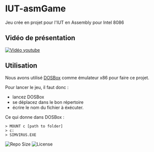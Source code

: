 # IUT-asmGame
Jeu crée en projet pour l'IUT en Assembly pour Intel 8086

## Vidéo de présentation

[![Vidéo youtube](https://img.youtube.com/vi/W9PVjym2soM/0.jpg)](https://youtu.be/W9PVjym2soM)

## Utilisation

Nous avons utilisé [DOSBox](https://www.dosbox.com/) comme émulateur x86 pour faire ce projet.

Pour lancer le jeu, il faut donc :

* lancez DOSBox
* se déplacez dans le bon répertoire
* écrire le nom du fichier à éxécuter.

Ce qui donne dans DOSBox : 

```console
> MOUNT c [path to folder]
> c:
> SIMVIRUS.EXE
```


![Repo Size](https://img.shields.io/github/repo-size/avan0x/IUT-asmGame?logo=github)
![License](https://img.shields.io/github/license/avan0x/IUT-asmGame?logo=github)
